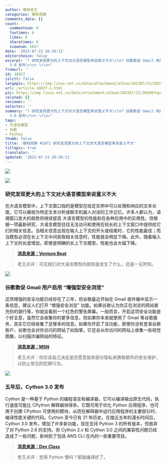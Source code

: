 ```yaml
---
author: 硬核老王
categories: 硬核观察
comments_data: []
count:
  commentnum: 0
  favtimes: 0
  likes: 0
  sharetimes: 0
  viewnum: 1647
date: '2023-07-23 20:30:11'
editorchoice: false
excerpt: "? 研究发现更大的上下文对大语言模型来说意义不大\r\n? 谷歌敦促 Gmail 用户启用 “增强型安全浏览”\r\n? 五年后，Cython
  3.0 发布\r\n» \r\n»"
fromurl: ''
id: 16027
islctt: false
largepic: https://img.linux.net.cn/data/attachment/album/202307/23/202907npdjjj877g9qpp78.jpg
url: /article-16027-1.html
pic: https://img.linux.net.cn/data/attachment/album/202307/23/202907npdjjj877g9qpp78.jpg.thumb.jpg
related: []
reviewer: ''
selector: ''
summary: "? 研究发现更大的上下文对大语言模型来说意义不大\r\n? 谷歌敦促 Gmail 用户启用 “增强型安全浏览”\r\n? 五年后，Cython
  3.0 发布\r\n» \r\n»"
tags:
- 大语言模型
- 谷歌
- Python
thumb: false
title: '硬核观察 #1071 研究发现更大的上下文对大语言模型来说意义不大'
titlepic: true
translator: ''
updated: '2023-07-23 20:30:11'
---
```


![](https://img.linux.net.cn/data/attachment/album/202307/23/202907npdjjj877g9qpp78.jpg)


![](https://img.linux.net.cn/data/attachment/album/202307/23/202919rhghhc1jgnwiieh6.jpg)


### 研究发现更大的上下文对大语言模型来说意义不大


在大语言模型中，上下文窗口指的是模型在给定实例中可以处理和响应的文本长度。它可以被视为特定文本分析或聊天机器人对话的工作记忆。许多人都认为，语境窗口变大的趋势将继续提高 大语言模型的性能和在各种应用中的实用性。但根据一项最新研究，大语言模型往往无法访问和使用在较长的上下文窗口中提供给它们的相关信息。当相关信息出现在输入上下文的开头或结尾时，它的性能最佳；而当模型必须在长上下文中间获取相关信息时，性能就会明显下降。此外，随着输入上下文的长度增加，即使是明确的长上下文模型，性能也会大幅下降。



> 
> **[消息来源：Venture Beat](https://venturebeat.com/ai/stanford-study-challenges-assumptions-about-language-models-larger-context-doesnt-mean-better-understanding/)**
> 
> 
> 



> 
> 老王点评：可见我们对大语言模型内部到底发生了什么，还是一无所知。
> 
> 
> 


![](https://img.linux.net.cn/data/attachment/album/202307/23/202934tdbwaqw6nnhqjj45.jpg)


### 谷歌敦促 Gmail 用户启用 “增强型安全浏览”


这项增强的安全功能已经存在了三年，但谷歌最近开始在 Gmail 收件箱中显示一条信息，建议人们打开 “增强安全浏览” 功能。如果谷歌认为你正在浏览的网站冒充你的银行等，你就会看到一个红色的警告屏幕。一般而言，开启这项安全功能是个好主意，虽然它会收集你的更多信息，但如果你本来就使用了 Gmail 等谷歌服务，其实它已经收集了足够多的信息。如果你开启了该功能，即使你没有登录谷歌账户，谷歌也会对你访问的网站了如指掌。它还会从你访问的网站上收集一些视觉图像，以扫描诈骗网站的特征。



> 
> **[消息来源：MSN](https://www.msn.com/en-us/news/technology/google-has-an-enhanced-safe-browsing-feature-should-you-use-it/ar-AA1eb0PY)**
> 
> 
> 



> 
> 老王点评：你应该自己决定是否愿意放弃部分隐私来换取额外的安全保护，以防止常见的犯罪行为。
> 
> 
> 


![](https://img.linux.net.cn/data/attachment/album/202307/23/202949w79jap26a0lj1j0j.jpg)


### 五年后，Cython 3.0 发布


Cython 是一种基于 Python 的编程语言和编译器，它可以编译输出原生代码，执行速度可能比 CPython 解释器快得多。它既可用于优化 Python 应用程序，也可用于创建 CPython 可使用的模块，从而在解释器中运行应用程序的主要部分时，编译性能关键的代码。Cython 至今已有 21 年历史。在接近五年的漫长时间后，Cython 3.0 发布，增加了许多新功能，现在支持 Python 3 的所有版本，但放弃了对 Python 2.6 的支持。但 Cython 2.x 和 Cython 3.0 之间的兼容性问题已经造成了一些问题，影响到了包括 AWS CLI 在内的一些重要项目。



> 
> **[消息来源：Dev Class](https://devclass.com/2023/07/19/cython-3-0-released-after-nearly-5-years-but-beware-breaking-changes/)**
> 
> 
> 



> 
> 老王点评：觉得 Python 慢吗？那就编译好了。
> 
> 
>
